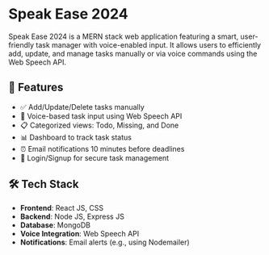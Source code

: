 # Speak Ease 2024

Speak Ease 2024 is a MERN stack web application featuring a smart, user-friendly task manager with voice-enabled input. It allows users to efficiently add, update, and manage tasks manually or via voice commands using the Web Speech API.

## 🌟 Features

- ✅ Add/Update/Delete tasks manually
- 🎤 Voice-based task input using Web Speech API
- 📋 Categorized views: Todo, Missing, and Done
- 📊 Dashboard to track task status
- ⏰ Email notifications 10 minutes before deadlines
- 🔐 Login/Signup for secure task management

## 🛠 Tech Stack

- **Frontend**: React JS, CSS  
- **Backend**: Node JS, Express JS  
- **Database**: MongoDB  
- **Voice Integration**: Web Speech API  
- **Notifications**: Email alerts (e.g., using Nodemailer)
